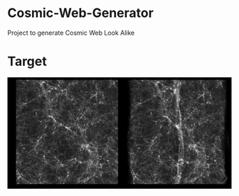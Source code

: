 # Cosmic-Web-Generator
Project to generate Cosmic Web Look Alike

# Target 
<img src="FernandezEtAl-2004.13752_f1.jpg" alt="FernandezEtAl-2004" title="Optional title">
